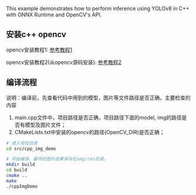 

This example demonstrates how to perform inference using YOLOv8 in C++ with ONNX Runtime and OpenCV's API.

## 安装c++ opencv
opencv安装教程1: [参考教程1](https://docs.opencv.org/4.x/df/d65/tutorial_table_of_content_introduction.html)

opencv安装教程2(从opencv源码安装): [参考教程2](https://thecodinginterface.com/blog/opencv-cpp-vscode/)


## 编译流程
说明：编译前，先查看代码中用到的模型，图片等文件路径是否正确。主要检查的内容
1. main.cpp文件中，项目路径是否正确，项目路径下面的model, img的路径是否有模型及图片文件；
2. CMakeLists.txt中安装的opencv的路径(OpenCV_DIR)是否正确；

```bash
# 进入项目目录
cd src/cpp_img_demo

# 开始编译，最终的图片结果保存在img/res目录。
mkdir build
cd build
cmake ..
make
./cppImgDemo
```
